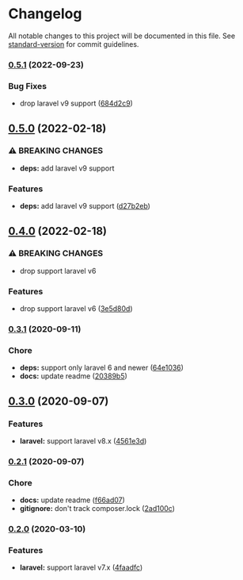 # Changelog

All notable changes to this project will be documented in this file. See [standard-version](https://github.com/conventional-changelog/standard-version) for commit guidelines.

### [0.5.1](https://github.com/frovere/laravel-mandrill/compare/v0.5.0...v0.5.1) (2022-09-23)


### Bug Fixes

* drop laravel v9 support ([684d2c9](https://github.com/frovere/laravel-mandrill/commit/684d2c99638ccd13a610d9c62f69aa34b4d716de))

## [0.5.0](https://github.com/frovere/laravel-mandrill/compare/v0.4.0...v0.5.0) (2022-02-18)


### ⚠ BREAKING CHANGES

* **deps:** add laravel v9 support

### Features

* **deps:** add laravel v9 support ([d27b2eb](https://github.com/frovere/laravel-mandrill/commit/d27b2eb7bf5bc381340205547014d427113dc130))

## [0.4.0](https://github.com/frovere/laravel-mandrill/compare/v0.3.1...v0.4.0) (2022-02-18)


### ⚠ BREAKING CHANGES

* drop support laravel v6

### Features

* drop support laravel v6 ([3e5d80d](https://github.com/frovere/laravel-mandrill/commit/3e5d80d5d4f8fc857caa7c1e8eb9fc8af94954af))

### [0.3.1](https://github.com/frovere/laravel-mandrill/compare/v0.3.0...v0.3.1) (2020-09-11)


### Chore

* **deps:** support only laravel 6 and newer ([64e1036](https://github.com/frovere/laravel-mandrill/commit/64e1036a7f3ea1c7726970dc212b1accb2c3b94a))
* **docs:** update readme ([20389b5](https://github.com/frovere/laravel-mandrill/commit/20389b51167d40837b2a929a3aed1fc237be1da0))

## [0.3.0](https://github.com/frovere/laravel-mandrill/compare/v0.2.1...v0.3.0) (2020-09-07)


### Features

* **laravel:** support laravel v8.x ([4561e3d](https://github.com/frovere/laravel-mandrill/commit/4561e3df4c7ff092da20aeed66e31e449e6fcb43))

### [0.2.1](https://github.com/frovere/laravel-mandrill/compare/v0.2.0...v0.2.1) (2020-09-07)

### Chore
* **docs:** update readme ([f66ad07](https://github.com/frovere/laravel-mandrill/commit/f66ad07))
* **gitignore:** don't track composer.lock ([2ad100c](https://github.com/frovere/laravel-mandrill/commit/2ad100c))

### [0.2.0](https://github.com/frovere/laravel-mandrill/compare/v0.1.0...v0.2.0) (2020-03-10)

### Features
* **laravel:** support laravel v7.x ([4faadfc](https://github.com/frovere/laravel-mandrill/commit/4faadfc))
